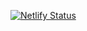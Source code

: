 [![Netlify Status](https://api.netlify.com/api/v1/badges/649c29d2-9c91-42b4-9574-48997edf49ce/deploy-status)](https://app.netlify.com/sites/dashing-wisp-2dddf5/deploys)
